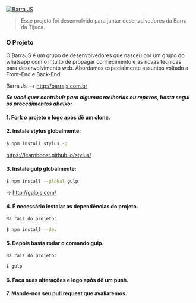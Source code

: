 [![Barra JS](http://barrajs.com.br/edition-1/image/logoGit.png)](http://barrajs.com.br)

> Esse projeto foi desenvolvido para juntar desenvolvedores da Barra da Tijuca.

### O Projeto

O BarraJS é um grupo de desenvolvedores que nasceu por um grupo do whatsapp com o intuito de propagar conhecimento e as novas técnicas para desenvolvimento web. Abordamos especialmente assuntos voltado a Front-End e Back-End.

Barra Js --> http://barrajs.com.br

***Se você quer contribuir para algumas melhorias ou reparos, basta segui os procedimentos abaixo:***

#### 1. Fork o projeto e logo após dê um clone.

#### 2. Instale stylus globalmente:

```sh
$ npm install stylus -g
```
https://learnboost.github.io/stylus/

#### 3. Instale gulp globalmente:

```sh
$ npm install --global gulp
```
-> http://gulpjs.com/

#### 4. É necessário instalar as dependências do projeto.

```sh
Na raiz do projeto:

$ npm install --dev
```

#### 5. Depois basta rodar o comando gulp.

```sh
Na raiz do projeto:

$ gulp
```
#### 6. Faça suas alterações e logo após dê um push.

#### 7. Mande-nos seu pull request que avaliaremos.
